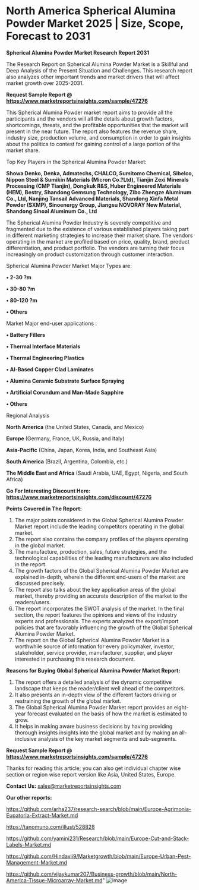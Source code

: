 # North America Spherical Alumina Powder Market 2025 | Size, Scope, Forecast to 2031

<strong>Spherical Alumina Powder Market Research Report 2031</strong>

The Research Report on Spherical Alumina Powder Market is a Skillful and Deep Analysis of the Present Situation and Challenges. This research report also analyzes other important trends and market drivers that will affect market growth over 2025-2031.

<strong>Request Sample Report @ <a href=https://www.marketreportsinsights.com/sample/47276>https://www.marketreportsinsights.com/sample/47276</a></strong>

This Spherical Alumina Powder market report aims to provide all the participants and the vendors will all the details about growth factors, shortcomings, threats, and the profitable opportunities that the market will present in the near future. The report also features the revenue share, industry size, production volume, and consumption in order to gain insights about the politics to contest for gaining control of a large portion of the market share.

Top Key Players in the Spherical Alumina Powder Market:

<strong>Showa Denko, Denka, Admatechs, CHALCO, Sumitomo Chemical, Sibelco, Nippon Steel & Sumikin Materials (Micron Co.?Ltd), Tianjin Zexi Minerals Processing (CMP Tianjin), Dongkuk R&S, Huber Engineered Materials (HEM), Bestry, Shandong Gemsung Technology, Zibo Zhengze Aluminum Co., Ltd, Nanjing Tansail Advanced Materials, Shandong Xinfa Metal Powder (SXMP), Sinoenergy Group, Jiangsu NOVORAY New Material, Shandong Sinoal Aluminum Co., Ltd</strong>

The Spherical Alumina Powder Industry is severely competitive and fragmented due to the existence of various established players taking part in different marketing strategies to increase their market share. The vendors operating in the market are profiled based on price, quality, brand, product differentiation, and product portfolio. The vendors are turning their focus increasingly on product customization through customer interaction.

Spherical Alumina Powder Market Major Types are:

<strong>•  2-30 ?m

•  30-80 ?m

•  80-120 ?m

•  Others</strong>

Market Major end-user applications :

<strong>•  Battery Fillers

•  Thermal Interface Materials

•  Thermal Engineering Plastics

•  Al-Based Copper Clad Laminates

•  Alumina Ceramic Substrate Surface Spraying

•  Artificial Corundum and Man-Made Sapphire

•  Others</strong>

Regional Analysis

</u><strong><b>North America</b></strong> (the United States, Canada, and Mexico)

<strong><b>Europe </b></strong>(Germany, France, UK, Russia, and Italy)

<strong><b>Asia-Pacific</b></strong> (China, Japan, Korea, India, and Southeast Asia)

<strong><b>South America</b></strong> (Brazil, Argentina, Colombia, etc.)

<strong><b>The Middle East and Africa</b></strong> (Saudi Arabia, UAE, Egypt, Nigeria, and South Africa)

<strong>Go For Interesting Discount Here: <a href=https://www.marketreportsinsights.com/discount/47276>https://www.marketreportsinsights.com/discount/47276</a></strong>

<strong>Points Covered in The Report:</strong>
<ol>
  <li>The major points considered in the Global Spherical Alumina Powder Market report include the leading competitors operating in the global market.</li>
  <li>The report also contains the company profiles of the players operating in the global market.</li>
  <li>The manufacture, production, sales, future strategies, and the technological capabilities of the leading manufacturers are also included in the report.</li>
  <li>The growth factors of the Global Spherical Alumina Powder Market are explained in-depth, wherein the different end-users of the market are discussed precisely.</li>
  <li>The report also talks about the key application areas of the global market, thereby providing an accurate description of the market to the readers/users.</li>
  <li>The report incorporates the SWOT analysis of the market. In the final section, the report features the opinions and views of the industry experts and professionals. The experts analyzed the export/import policies that are favorably influencing the growth of the Global Spherical Alumina Powder Market.</li>
  <li>The report on the Global Spherical Alumina Powder Market is a worthwhile source of information for every policymaker, investor, stakeholder, service provider, manufacturer, supplier, and player interested in purchasing this research document.</li>
</ol>
<strong>Reasons for Buying Global Spherical Alumina Powder Market Report:</strong>

<ol>
  <li>The report offers a detailed analysis of the dynamic competitive landscape that keeps the reader/client well ahead of the competitors.</li>
  <li>It also presents an in-depth view of the different factors driving or restraining the growth of the global market.</li>
  <li>The Global Spherical Alumina Powder Market report provides an eight-year forecast evaluated on the basis of how the market is estimated to grow.</li>
  <li>It helps in making aware business decisions by having providing thorough insights insights into the global market and by making an all-inclusive analysis of the key market segments and sub-segments.</li>
</ol>
<strong>Request Sample Report @ <a href=https://www.marketreportsinsights.com/sample/47276>https://www.marketreportsinsights.com/sample/47276</a></strong>


Thanks for reading this article; you can also get individual chapter wise section or region wise report version like Asia, United States, Europe.

<strong>Contact Us:</strong>
sales@marketreportsinsights.com

<strong>Our other reports:</strong>

<a href=https://github.com/arha237/research-search/blob/main/Europe-Agrimonia-Eupatoria-Extract-Market.md>https://github.com/arha237/research-search/blob/main/Europe-Agrimonia-Eupatoria-Extract-Market.md</a>

<a href=https://tanomuno.com/illust/528828>https://tanomuno.com/illust/528828</a>

<a href=https://github.com/yamini231/Research/blob/main/Europe-Cut-and-Stack-Labels-Market.md>https://github.com/yamini231/Research/blob/main/Europe-Cut-and-Stack-Labels-Market.md</a>

<a href=https://github.com/Hindavii9/Marketgrowth/blob/main/Europe-Urban-Pest-Management-Market.md>https://github.com/Hindavii9/Marketgrowth/blob/main/Europe-Urban-Pest-Management-Market.md</a>

<a href=https://github.com/vijaykumar207/Business-growth/blob/main/North-America-Tissue-Microarray-Market.md>https://github.com/vijaykumar207/Business-growth/blob/main/North-America-Tissue-Microarray-Market.md</a>"
![image](https://github.com/user-attachments/assets/63482d2e-909a-4139-90bf-54e817ba2806)
